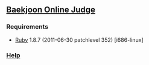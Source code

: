 ## [Baekjoon Online Judge][]

### Requirements

* [Ruby][] 1.8.7 (2011-06-30 patchlevel 352) [i686-linux]

### [Help][]

[Baekjoon Online Judge]: https://www.acmicpc.net
[Ruby]: https://www.ruby-lang.org
[Help]: https://www.acmicpc.net/help/judge
